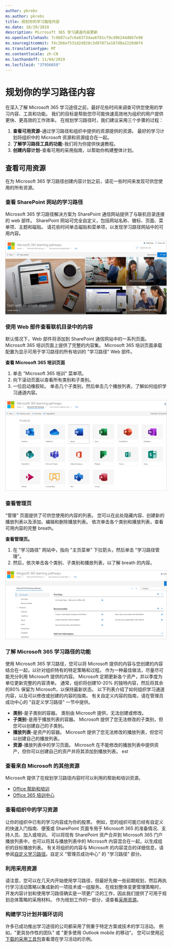 ```yaml
---
author: pkrebs
ms.author: pkrebs
title: 规划你的学习路径内容
ms.date: 10/20/2019
description: Microsoft 365 学习通道内容更新
ms.openlocfilehash: 7c9687ca7c6e8373daa6f81cf9cd9624dd667e90
ms.sourcegitcommit: f4c2b6ef531d2d820c3d97871e187d0a2220d8f4
ms.translationtype: MT
ms.contentlocale: zh-CN
ms.lasthandoff: 11/04/2019
ms.locfileid: "37956659"
---
```

# <a name="plan-your-learning-pathways-content"></a>规划你的学习路径内容
在深入了解 Microsoft 365 学习途径之前，最好花些时间来调查可供您使用的学习内容、工具和功能。 我们的目标是帮助您尽可能快速高效地为组织的用户提供更快、更高效的工作效率。 在规划学习路径时，我们建议采用三个步骤的过程：

1. **查看可用资源**–通过学习路径和组织中提供的资源提供的资源。 最好的学习计划将组织中的 Microsoft 资源和资源组合在一起。
2. **了解学习路径工具的功能**-我们将为你提供快速教程。 
3. **创建内容计划**–查看可用的采用指南，以帮助你构建整体计划。

## <a name="review-the-available-resources"></a>查看可用资源
在为 Microsoft 365 学习路径创建内容计划之前，请花一些时间来发现可供您使用的所有资源。  

### <a name="review-the-learning-pathways-sharepoint-site"></a>查看 SharePoint 网站的学习路径
Microsoft 365 学习路径解决方案为 SharePoint 通信网站提供了与联机目录连接的 web 部件。 SharePoint 网站可完全自定义，包括网站名称、徽标、页面、菜单项、主题和磁贴。 请花些时间单击磁贴和菜单项，以发现学习路径网站中的可用内容。

![cg-introducing](media/cg-introducing.png)

### <a name="review-the-content-from-the-online-catalog-with-the-web-part"></a>使用 Web 部件查看联机目录中的内容
默认情况下，Web 部件将添加到 SharePoint 通信网站中的一系列页面。 Microsoft 365 培训页面上提供了完整的内容集。 Microsoft 365 培训页面承载配置为显示可用于学习路径的所有培训的 "学习路径" Web 部件。 

**查看 Microsoft 365 培训页面**
1. 单击 "Microsoft 365 培训" 菜单项。 
1. 向下滚动页面以查看所有类别和子类别。
2. 一位启动橡胶轮。 单击几个子类别，然后单击几个播放列表，了解如何组织学习通道内容。 

![cg-adminsuccesscenterplan_01](media/cg-adminsuccesscenterplan_01.png)

### <a name="view-the-administration-page"></a>查看管理页
"管理" 页面提供了可供您使用的内容的列表。 您可以在此处隐藏内容、创建新的播放列表以及添加、编辑和删除播放列表。 依次单击各个类别和播放列表，查看可用内容的完整 breath。 

**查看管理页。**
1. 在 "学习路径" 网站中，指向 "主页菜单" 下拉箭头，然后单击 "学习路径管理"。  
2. 然后，依次单击各个类别、子类别和播放列表，以了解 breath 的内容。 

![cg-adminsuccesscenterplan_02](media/cg-adminsuccesscenterplan_02.png)

### <a name="get-to-know-the-capabilities-of-microsoft-365-learning-pathways"></a>了解 Microsoft 365 学习路径的功能
使用 Microsoft 365 学习路径，您可以将 Microsoft 提供的内容与您创建的内容结合在一起，以针对组织特有的特定策略和过程。 作为一种最佳做法，尽量尽可能充分利用 Microsoft 提供的内容。 Microsoft 定期更新各个资产，并以季度为单位更新完整的内容清单。 通常，组织将创建10-20% 的独特内容，然后将其余的80% 保留为 Microsoft，以保持最新状态。 以下列表介绍了如何组织学习通道内容，以及可以修改或创建的内容的指南。 有关自定义内容的指南，请在管理员成功中心的 "自定义学习路径" 一节中提供。

- **类别**-是子类别的容器。 类别由 Microsoft 提供，无法创建或修改。
- **子类别**-是用于播放列表的容器。 Microsoft 提供了您无法修改的子类别，但您可以创建自己的子类别。 
- **播放列表**-是资产的容器。 Microsoft 提供了您无法修改的播放列表，但您可以创建自己的播放列表。  
- **资源**-播放列表中的学习页面。 Microsoft 在不能修改的播放列表中提供资产，但你可以创建自己的资产并将其添加到播放列表。 est

### <a name="review-additional-resources-from-microsoft"></a>查看来自 Microsoft 的其他资源
Microsoft 提供了在规划学习路径内容时可以利用的帮助和培训资源。  

-  [Office 帮助和培训](https://support.office.com)
-  [Office 365 培训中心](https://support.office.com/office-training-center)

### <a name="review-the-learning-resources-in-your-organization"></a>查看组织中的学习资源
让你的组织中已有的学习内容成为你的股票。
例如，您的组织可能已经有自定义的快速入门指南、便笺或 SharePoint 页面专用于 Microsoft 365 的准备情况、支持人员、加入或培训。 可以将现有 SharePoint 资产合并到 Microsoft 365 门户播放列表中，也可以将其与播放列表中的 Microsoft 内容混合在一起，以生成组织的目标播放列表。 有关将组织的内容与 Microsoft 的内容混合的详细信息，请参阅[自定义学习路径](custom_overview.md)。自定义 "管理员成功中心" 的 "学习路径" 部分。

### <a name="leverage-the-adoption-resources"></a>利用采用资源
请注意，您可以在几天内开始使用学习路径，但最好先做一些前期规划，然后再执行学习活动策略以集成新的一项技术或一组服务。 在规划整体变更管理策略时，开发内容计划和使用学习路径确实是一项更广泛的工作，因此我们提供了可用于规划总体策略的采用材料。 作为规划工作的一部分，请查看[采用资源](https://resources.techcommunity.microsoft.com/adoption/)。

### <a name="build-a-learning-plan-and-iterate"></a>构建学习计划并循环访问 
许多已成功推出学习途径的公司都采用了侧重于特定方案或技术的学习活动。 例如，"更具协作性的团队" 或 "更多使用 Outlook mobile 的移动"。 您可以使用[可下载的采用工具包](https://teamworktools.azurewebsites.net/m365lp/m365lpadoptionkit.zip)查看潜在学习活动的示例。


 

